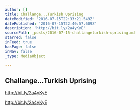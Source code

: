 ```yaml
---
author: []
title: Challange...Turkish Uprising
dateModified: '2016-07-15T22:33:21.549Z'
datePublished: '2016-07-15T22:40:57.609Z'
description: 'http://bit.ly/2a4yKyE'
sourcePath: _posts/2016-07-15-challangeturkish-uprising.md
starred: false
inFeed: true
hasPage: false
inNav: false
_type: MediaObject

---
```

## Challange...Turkish Uprising

http://bit.ly/2a4yKyE

http://bit.ly/2a4yKyE